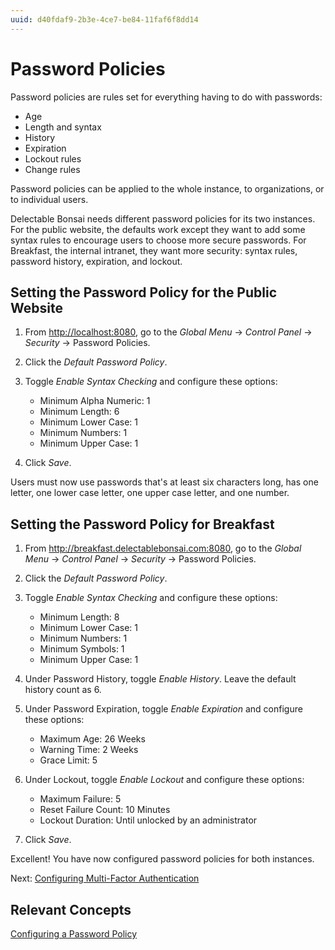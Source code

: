 ```yaml
---
uuid: d40fdaf9-2b3e-4ce7-be84-11faf6f8dd14
---
```


# Password Policies

Password policies are rules set for everything having to do with passwords: 

- Age
- Length and syntax
- History
- Expiration
- Lockout rules
- Change rules

Password policies can be applied to the whole instance, to organizations, or to individual users. 

Delectable Bonsai needs different password policies for its two instances. For the public website, the defaults work except they want to add some syntax rules to encourage users to choose more secure passwords. For Breakfast, the internal intranet, they want more security: syntax rules, password history, expiration, and lockout. 

## Setting the Password Policy for the Public Website

1. From <http://localhost:8080>, go to the _Global Menu_ &rarr; _Control Panel_ &rarr; _Security_ &rarr; Password Policies. 

1. Click the _Default Password Policy_. 

1. Toggle _Enable Syntax Checking_ and configure these options: 

    - Minimum Alpha Numeric: 1
    - Minimum Length: 6
    - Minimum Lower Case: 1
    - Minimum Numbers: 1
    - Minimum Upper Case: 1

1. Click _Save_. 

Users must now use passwords that's at least six characters long, has one letter, one lower case letter, one upper case letter, and one number. 

## Setting the Password Policy for Breakfast

1. From <http://breakfast.delectablebonsai.com:8080>, go to the _Global Menu_ &rarr; _Control Panel_ &rarr; _Security_ &rarr; Password Policies. 

1. Click the _Default Password Policy_. 

1. Toggle _Enable Syntax Checking_ and configure these options: 

    - Minimum Length: 8
    - Minimum Lower Case: 1
    - Minimum Numbers: 1
    - Minimum Symbols: 1
    - Minimum Upper Case: 1

1. Under Password History, toggle _Enable History_. Leave the default history count as 6. 

1. Under Password Expiration, toggle _Enable Expiration_ and configure these options: 

    - Maximum Age: 26 Weeks
    - Warning Time: 2 Weeks
    - Grace Limit: 5

1. Under Lockout, toggle _Enable Lockout_ and configure these options: 

    - Maximum Failure: 5
    - Reset Failure Count: 10 Minutes
    - Lockout Duration: Until unlocked by an administrator

1. Click _Save_. 

Excellent! You have now configured password policies for both instances. 

Next: [Configuring Multi-Factor Authentication](./configuring-mfa.md)

## Relevant Concepts

[Configuring a Password Policy](https://learn.liferay.com/w/dxp/users-and-permissions/roles-and-permissions/configuring-a-password-policy)
